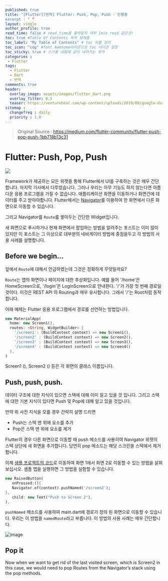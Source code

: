 ```yaml
---
published: true
title: "[Flutter][번역] Flutter: Push, Pop, Push - 진행중
excerpt : " "
layout: single
author_profile: true
read_time: false # read_time을 출력할지 여부 1min read 같은것!
toc: true #Table Of Contents 목차 보여줌
toc_label: "My Table of Contents" # toc 이름 정의
toc_icon: "cog" #font Awesome아이콘으로 toc 아이콘 설정
toc_sticky: true # 스크롤 내릴때 같이 내려가는 목차
categories :
 - Flutter
tags: 
  - Flutter
  - Dart
  - 번역
comments: true
header:
  overlay_image: assets/images/flutter_dart.png
  overlay_filter: 0.5
  teaser: https://venturebeat.com/wp-content/uploads/2019/09/google-dart-flutter.png?w=578&strip=all
sitemap :
  changefreq : daily
  priority : 1.0
---
```

> Original Source : <https://medium.com/flutter-community/flutter-push-pop-push-1bb718b13c31>


# Flutter: Push, Pop, Push

![](https://miro.medium.com/max/1024/1*7banZjCh-rGamKT-9jqADA.jpeg)

Framework가 제공하는 모든 위젯을 통해 Flutter에서 UI를 구축하는 것은 매우 간단합니다. 마지막 기사에서 다루었습니다.
그러나 우리는 아무 기능도 하지 않는다면 아름다운 응용 프로그램을 가질 수 없습니다. 애플리케이션 화면을 이동하거나 화면간에 데이터를 주고 받아야합니다. Flutter에서는 [Navigator](https://docs.flutter.io/flutter/widgets/Navigator-class.html)를 이용하여 한 화면에서 다른 화면으로 이동할 수 있습니다.

그리고 Navigator를 `Route`를 쌓아두는 간단한 Widget입니다.

새 화면으로 푸시하거나 현재 화면에서 팝업하는 방법을 알려주는 포스트는 이미 많이 있지만 이 포스트는 그 이상으로 대부분의 네비게이터 방법에 중점을두고 각 방법의 사용 사례를 설명합니다.

## Before we begin…

앞에서 `Route`에 대해서 언급하였는데 그것은 정확하게 무엇일까요?

`Route`는 앱의 화면이나 페이지에 대한 추상화입니다.
예를 들어 '/home'은 HomeScreen으로, '/login'은 LoginScreen으로 안내한다. '/'가 가장 첫 번째 경로일 것이다. 이것은 REST API 의 Routing과 매우 유사합니다. 그래서 '/'는 Root처럼 동작합니다.

아래 예제는 Flutter 응용 프로그램에서 경로를 선언하는 방법입니다.

~~~dart
new MaterialApp(
  home: new Screen1(),
  routes: <String, WidgetBuilder> {
    '/screen1': (BuildContext context) => new Screen1(),
    '/screen2' : (BuildContext context) => new Screen2(),
    '/screen3' : (BuildContext context) => new Screen3(),
    '/screen4' : (BuildContext context) => new Screen4()
  },
)
~~~

Screen1 (), Screen2 () 등은 각 화면의 클래스 이름입니다.

## Push, push, push.

데이터 구조에 대한 지식이 있으면 스택에 대해 이미 알고 있을 것 입니다. 그리고 스택에 대한 기본 지식이 있다면 Push 및 Pop에 대해 알고 있을 것입니다.

만약 위 사전 지식을 모를 경우 간략히 설명 드리면

- Push는 스택 맨 위에 요소를 추가
- Pop은 스택 맨 위에 요소를 제거

Flutter의 경우 다른 화면으로 이동할 때 push 메소드를 사용히여 Navigator 위젯의 스택 상단에 새 화면을 추가합니다. 당연히 pop 메소드는 해당 스크린을 스택에서 제거합니다.

이제 [샘플 프로젝트의 코드](https://github.com/PoojaB26/NavigatorsDemo-Flutter)로 이동하여 화면 1에서 화면 2로 이동할 수 있는 방법을 살펴보십시오. 샘플 앱을 실행하면 그 방법을 실험할 수 있습니다.

~~~dart
new RaisedButton(
   onPressed:(){
   Navigator.of(context).pushNamed('/screen2');
},
   child: new Text("Push to Screen 2"),
),
~~~


`pushNamed` 메소드를 사용하여 main.dart에 경로가 정의 된 화면으로 이동할 수 있습니다. 우리는 이 방법을 `namedRoute`라고 부릅니다. 이 방법의 사용 사례는 매우 간단합니다.

![image](https://miro.medium.com/max/94/1*RKtC1MKJbjSfMjUlR-2K7g.png)

## Pop it

Now when we want to get rid of the last visited screen, which is Screen2 in this case, we would need to pop Routes from the Navigator’s stack using the pop methods.